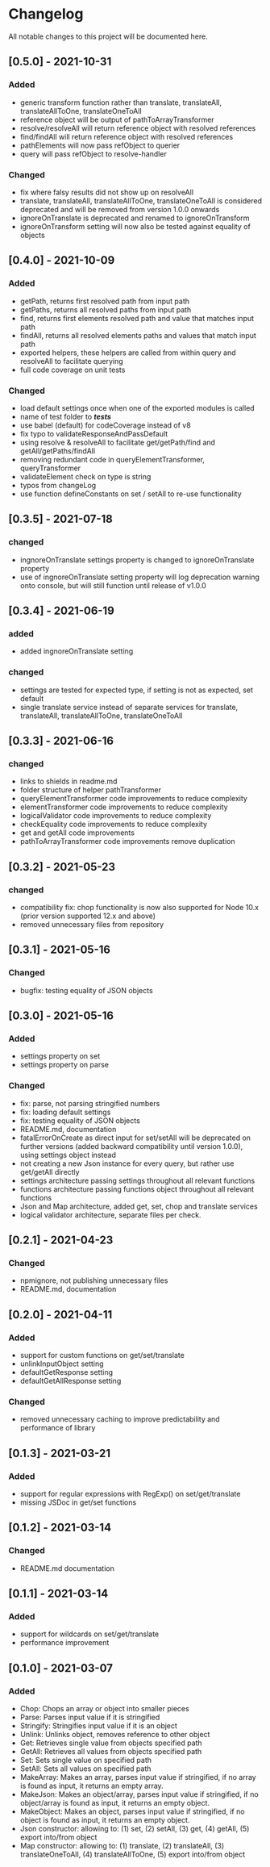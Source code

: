 # Changelog
All notable changes to this project will be documented here.

## [0.5.0] - 2021-10-31
### Added
- generic transform function rather than translate, translateAll, translateAllToOne, translateOneToAll
- reference object will be output of pathToArrayTransformer
- resolve/resolveAll will return reference object with resolved references
- find/findAll will return reference object with resolved references
- pathElements will now pass refObject to querier
- query will pass refObject to resolve-handler

### Changed
- fix where falsy results did not show up on resolveAll
- translate, translateAll, translateAllToOne, translateOneToAll is considered deprecated and will be removed from version 1.0.0 onwards
- ignoreOnTranslate is deprecated and renamed to ignoreOnTransform
- ignoreOnTransform setting will now also be tested against equality of objects

## [0.4.0] - 2021-10-09
### Added
- getPath, returns first resolved path from input path
- getPaths, returns all resolved paths from input path
- find, returns first elements resolved path and value that matches input path
- findAll, returns all resolved elements paths and values that match input path
- exported helpers, these helpers are called from within query and resolveAll to facilitate querying
- full code coverage on unit tests

### Changed
- load default settings once when one of the exported modules is called
- name of test folder to ___tests___
- use babel (default) for codeCoverage instead of v8
- fix typo to validateResponseAndPassDefault
- using resolve & resolveAll to facilitate get/getPath/find and getAll/getPaths/findAll
- removing redundant code in queryElementTransformer, queryTransformer
- validateElement check on type is string
- typos from changeLog
- use function defineConstants on set / setAll to re-use functionality

## [0.3.5] - 2021-07-18
### changed
- ingnoreOnTranslate settings property is changed to ignoreOnTranslate property
- use of ingnoreOnTranslate setting property will log deprecation warning onto console, but will still function until release of v1.0.0


## [0.3.4] - 2021-06-19
### added
- added ingnoreOnTranslate setting

### changed
- settings are tested for expected type, if setting is not as expected, set default
- single translate service instead of separate services for translate, translateAll, translateAllToOne, translateOneToAll

## [0.3.3] - 2021-06-16
### changed
- links to shields in readme.md
- folder structure of helper pathTransformer
- queryElementTransformer code improvements to reduce complexity
- elementTransformer code improvements to reduce complexity
- logicalValidator code improvements to reduce complexity
- checkEquality code improvements to reduce complexity
- get and getAll code improvements
- pathToArrayTransformer code improvements remove duplication


## [0.3.2] - 2021-05-23
### changed
- compatibility fix: chop functionality is now also supported for Node 10.x (prior version supported 12.x and above)
- removed unnecessary files from repository

## [0.3.1] - 2021-05-16
### Changed
- bugfix: testing equality of JSON objects

## [0.3.0] - 2021-05-16
### Added
- settings property on set
- settings property on parse

### Changed
- fix: parse, not parsing stringified numbers
- fix: loading default settings
- fix: testing equality of JSON objects
- README.md, documentation
- fatalErrorOnCreate as direct input for set/setAll will be deprecated on further versions (added backward compatibility until version 1.0.0), using settings object instead
- not creating a new Json instance for every query, but rather use get/getAll directly
- settings architecture passing settings throughout all relevant functions
- functions architecture passing functions object throughout all relevant functions
- Json and Map architecture, added get, set, chop and translate services
- logical validator architecture, separate files per check.

## [0.2.1] - 2021-04-23
### Changed
- npmignore, not publishing unnecessary files
- README.md, documentation

## [0.2.0] - 2021-04-11
### Added
- support for custom functions on get/set/translate
- unlinkInputObject setting
- defaultGetResponse setting
- defaultGetAllResponse setting

### Changed
- removed unnecessary caching to improve predictability and performance of library


## [0.1.3] - 2021-03-21
### Added
- support for regular expressions with RegExp() on set/get/translate
- missing JSDoc in get/set functions


## [0.1.2] - 2021-03-14
### Changed
- README.md documentation

## [0.1.1] - 2021-03-14
### Added
- support for wildcards on set/get/translate
- performance improvement

## [0.1.0] - 2021-03-07
### Added
- Chop: Chops an array or object into smaller pieces
- Parse: Parses input value if it is stringified
- Stringify: Stringifies input value if it is an object
- Unlink: Unlinks object, removes reference to other object
- Get: Retrieves single value from objects specified path
- GetAll: Retrieves all values from objects specified path
- Set: Sets single value on specified path
- SetAll: Sets all values on specified path
- MakeArray: Makes an array, parses input value if stringified, if no array is found as input, it returns an empty array.
- MakeJson: Makes an object/array, parses input value if stringified, if no object/array is found as input, it returns an empty object.
- MakeObject: Makes an object, parses input value if stringified, if no object is found as input, it returns an empty object.
- Json constructor: allowing to: (1) set, (2) setAll, (3) get, (4) getAll, (5) export into/from object
- Map constructor:  allowing to: (1) translate, (2) translateAll, (3) translateOneToAll, (4) translateAllToOne, (5) export into/from object
